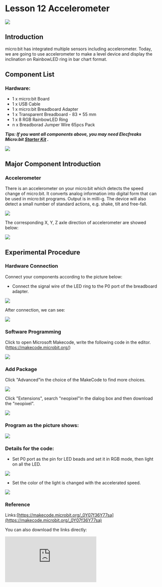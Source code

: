 ﻿# Lesson 12 Accelerometer

 ![](https://wiki-media-ef.oss-cn-hongkong.aliyuncs.com/i18n/en/docusaurus-plugin-content-docs/current/microbit/circuit-design/microbit-starter-kit/images/5RJ1KJn.jpg)

## Introduction

micro:bit has integrated multiple sensors including accelerometer. Today, we are going to use accelerometer to make a level device and display the inclination on RainbowLED ring in bar chart format.

## Component List

### Hardware:

- 1 x micro:bit Board
- 1 x USB Cable
- 1 x micro:bit Breadboard Adapter
- 1 x Transparent Breadboard - 83 * 55 mm
- 1 x 8 RGB RainbowLED Ring
- n x Breadborad Jumper Wire 65pcs Pack

***Tips: If you want all components above, you may need Elecfreaks Micro:bit [Starter Kit](https://www.elecfreaks.com/micro-bit-starter-kit.html) .***

![](https://wiki-media-ef.oss-cn-hongkong.aliyuncs.com/i18n/en/docusaurus-plugin-content-docs/current/microbit/circuit-design/microbit-starter-kit/images/W4tseua.jpg)

## Major Component Introduction

### **Accelerometer**

There is an accelerometer on your micro:bit which detects the speed change of micro:bit. It converts analog information into digital form that can be used in micro:bit programs. Output is in milli-g. The device will also detect a small number of standard actions, e.g. shake, tilt and free-fall.

![](https://wiki-media-ef.oss-cn-hongkong.aliyuncs.com/i18n/en/docusaurus-plugin-content-docs/current/microbit/circuit-design/microbit-starter-kit/images/kzqAOK4.jpg)

The corresponding X, Y, Z axle direction of accelerometer are showed below:

![](https://wiki-media-ef.oss-cn-hongkong.aliyuncs.com/i18n/en/docusaurus-plugin-content-docs/current/microbit/circuit-design/microbit-starter-kit/images/FQ6zBkH.jpg)

## Experimental Procedure

### Hardware Connection
Connect your components according to the picture below:

- Connect the signal wire of the LED ring to the P0 port of the breadboard adapter.

![](https://wiki-media-ef.oss-cn-hongkong.aliyuncs.com/i18n/en/docusaurus-plugin-content-docs/current/microbit/circuit-design/microbit-starter-kit/images/NPvcrUo.jpg)

After connection, we can see:

![](https://wiki-media-ef.oss-cn-hongkong.aliyuncs.com/i18n/en/docusaurus-plugin-content-docs/current/microbit/circuit-design/microbit-starter-kit/images/SOD2TLb.jpg)

### Software Programming

Click to open Microsoft Makecode, write the following code in the editor.(https://makecode.microbit.org/)

![](https://wiki-media-ef.oss-cn-hongkong.aliyuncs.com/i18n/en/docusaurus-plugin-content-docs/current/microbit/circuit-design/microbit-starter-kit/images/JHZUvh2.png)

### Add Package

Click "Advanced"in the choice of the MakeCode to find more choices.

![](https://wiki-media-ef.oss-cn-hongkong.aliyuncs.com/i18n/en/docusaurus-plugin-content-docs/current/microbit/circuit-design/microbit-starter-kit/images/smtcNoB.png)

Click "Extensions", search "neopixel"in the dialog box and then download the "neopixel".

![](https://wiki-media-ef.oss-cn-hongkong.aliyuncs.com/i18n/en/docusaurus-plugin-content-docs/current/microbit/circuit-design/microbit-starter-kit/images/umQwUC2.png)

### Program as the picture shows:

![](https://wiki-media-ef.oss-cn-hongkong.aliyuncs.com/i18n/en/docusaurus-plugin-content-docs/current/microbit/circuit-design/microbit-starter-kit/images/bGPUFxy.png)

### Details for the code:
- Set P0 port as the pin for LED beads and set it in RGB mode, then light on all the LED.

![](https://wiki-media-ef.oss-cn-hongkong.aliyuncs.com/i18n/en/docusaurus-plugin-content-docs/current/microbit/circuit-design/microbit-starter-kit/images/NcVWUhr.png)

- Set the color of the light is changed with the accelerated speed.

![](https://wiki-media-ef.oss-cn-hongkong.aliyuncs.com/i18n/en/docusaurus-plugin-content-docs/current/microbit/circuit-design/microbit-starter-kit/images/GBBTLVt.png)

### Reference
Links:[https://makecode.microbit.org/_0Y07f36Y77sa](https://makecode.microbit.org/_0Y07f36Y77sa)

You can also download the links directly:

<div
    style={{
        position: 'relative',
        paddingBottom: '60%',
        overflow: 'hidden',
    }}
>
    <iframe
        src="https://makecode.microbit.org/_0Y07f36Y77sa"
        frameborder="0"
        sandbox="allow-popups allow-forms allow-scripts allow-same-origin"
        style={{
            position: 'absolute',
            width: '100%',
            height: '100%',
        }}
    />
</div>


## Result

The RGB LED ring lights on in different color with the movement of the micro:bit.

![](https://wiki-media-ef.oss-cn-hongkong.aliyuncs.com/i18n/en/docusaurus-plugin-content-docs/current/microbit/circuit-design/microbit-starter-kit/images/iq9Hxs0.gif)


## Exploration

If we want to set 4 of the LEDs to light on in turns, how can we design the circuit and program?

## FAQ

